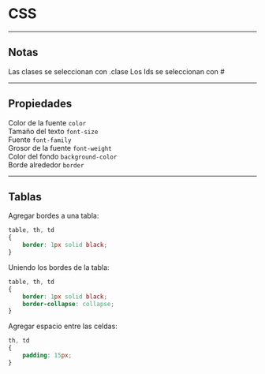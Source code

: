 # CSS



<hr>

## Notas

Las clases se seleccionan con .clase
Los Ids se seleccionan con #

<hr>

## Propiedades 

Color de la fuente `color`  
Tamaño del texto `font-size`  
Fuente `font-family`  
Grosor de la fuente `font-weight`  
Color del fondo `background-color`  
Borde alrededor `border`  


<hr>

## Tablas

Agregar bordes a una tabla:  

```css
table, th, td
{
    border: 1px solid black;
}
```

Uniendo los bordes de la tabla:  

```css
table, th, td
{
    border: 1px solid black;
    border-collapse: collapse;
}
```

Agregar espacio entre las celdas:

```css
th, td
{
    padding: 15px;
}
```

